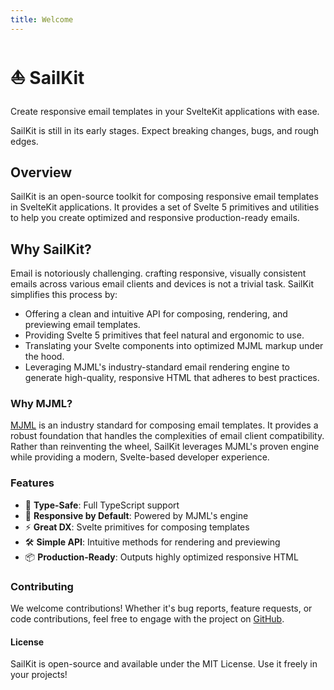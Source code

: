 ```yaml
---
title: Welcome
---
```


<script lang="ts">
  import Block from '$lib/components/Block.svelte';
  import { ExclamationTriangle } from 'svelte-radix';
</script>

# ⛵ SailKit

Create responsive email templates in your SvelteKit applications with ease.

<Block>
<span class="flex items-center gap-2">
<ExclamationTriangle class="h-4 w-4" />
SailKit is still in its early stages. Expect breaking changes, bugs, and rough edges.
</span>
</Block>

## Overview

SailKit is an open-source toolkit for composing responsive email templates in
SvelteKit applications. It provides a set of Svelte 5 primitives and utilities
to help you create optimized and responsive production-ready emails.

## Why SailKit?

Email is notoriously challenging. crafting responsive, visually consistent
emails across various email clients and devices is not a trivial task. SailKit
simplifies this process by:

- Offering a clean and intuitive API for composing, rendering, and previewing
  email templates.
- Providing Svelte 5 primitives that feel natural and ergonomic to use.
- Translating your Svelte components into optimized MJML markup under the hood.
- Leveraging MJML's industry-standard email rendering engine to generate
  high-quality, responsive HTML that adheres to best practices.

### Why MJML?

[MJML](https://mjml.io) is an industry standard for composing email templates.
It provides a robust foundation that handles the complexities of email client
compatibility. Rather than reinventing the wheel, SailKit leverages MJML's
proven engine while providing a modern, Svelte-based developer experience.

### Features

- 🎯 **Type-Safe**: Full TypeScript support
- 📱 **Responsive by Default**: Powered by MJML's engine
- ⚡ **Great DX**: Svelte primitives for composing templates
- 🛠️ **Simple API**: Intuitive methods for rendering and previewing
- 📦 **Production-Ready**: Outputs highly optimized responsive HTML

### Contributing

We welcome contributions! Whether it's bug reports, feature requests, or code
contributions, feel free to engage with the project on
[GitHub](https://github.com/n00ki/sailkit).

#### License

SailKit is open-source and available under the MIT License. Use it freely in
your projects!
